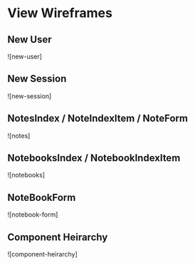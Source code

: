 # View Wireframes

## New User
![new-user]

## New Session
![new-session]

## NotesIndex / NoteIndexItem / NoteForm
![notes]

## NotebooksIndex / NotebookIndexItem
![notebooks]

## NoteBookForm
![notebook-form]

## Component Heirarchy
![component-heirarchy]

[sign_in]: ./wireframes/sign_in.png
[question-show]: ./wireframes/question_show.png
[question-form]: ./wireframes/question_form.png
[main-page]: ./wireframes/main_page.png
[component-hierarchy]: ./wireframes/component_hierarchy.png